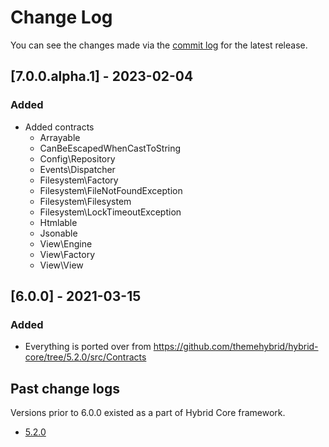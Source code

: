 # Change Log

You can see the changes made via the [commit log](https://github.com/themehybrid/hybrid-contracts/commits/master) for the latest release.

## [7.0.0.alpha.1] - 2023-02-04

### Added

- Added contracts
  - Arrayable
  - CanBeEscapedWhenCastToString
  - Config\Repository
  - Events\Dispatcher
  - Filesystem\Factory
  - Filesystem\FileNotFoundException
  - Filesystem\Filesystem
  - Filesystem\LockTimeoutException
  - Htmlable
  - Jsonable
  - View\Engine
  - View\Factory
  - View\View

## [6.0.0] - 2021-03-15

### Added

- Everything is ported over from https://github.com/themehybrid/hybrid-core/tree/5.2.0/src/Contracts

## Past change logs

Versions prior to 6.0.0 existed as a part of Hybrid Core framework.

* [5.2.0](https://github.com/themehybrid/hybrid-core/tree/5.2.0/src/Contracts)

